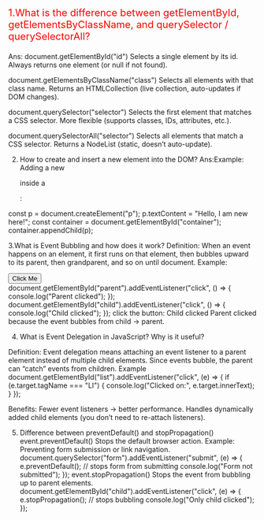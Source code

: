 <p style="font-size:20px; color:red;">1.What is the difference between getElementById, getElementsByClassName, and querySelector / querySelectorAll?</p>
Ans:
document.getElementById("id")
Selects a single element by its id.
Always returns one element (or null if not found).

document.getElementsByClassName("class")
Selects all elements with that class name.
Returns an HTMLCollection (live collection, auto-updates if DOM changes).

document.querySelector("selector")
Selects the first element that matches a CSS selector.
More flexible (supports classes, IDs, attributes, etc.).

document.querySelectorAll("selector")
Selects all elements that match a CSS selector.
Returns a NodeList (static, doesn’t auto-update).

2. How to create and insert a new element into the DOM?
Ans:Example: Adding a new <p> inside a <div>:

const p = document.createElement("p");
p.textContent = "Hello, I am new here!";
const container = document.getElementById("container");
container.appendChild(p);

3.What is Event Bubbling and how does it work?
Definition: When an event happens on an element, it first runs on that element, then bubbles upward to its parent, then grandparent, and so on until document.
Example:
<div id="parent">
  <button id="child">Click Me</button>
</div>
document.getElementById("parent").addEventListener("click", () => {
  console.log("Parent clicked");
});
document.getElementById("child").addEventListener("click", () => {
  console.log("Child clicked");
});
click the button:
Child clicked
Parent clicked
because the event bubbles from child → parent.

4. What is Event Delegation in JavaScript? Why is it useful?

Definition: Event delegation means attaching an event listener to a parent element instead of multiple child elements. Since events bubble, the parent can “catch” events from children.
Example
document.getElementById("list").addEventListener("click", (e) => {
  if (e.target.tagName === "LI") {
 console.log("Clicked on:", e.target.innerText);
  }
});

Benefits:
Fewer event listeners → better performance.
Handles dynamically added child elements (you don’t need to re-attach listeners).

5. Difference between preventDefault() and stopPropagation()
event.preventDefault()
Stops the default browser action.
Example:
 Preventing form submission or link navigation.
document.querySelector("form").addEventListener("submit", (e) => {
  e.preventDefault(); // stops form from submitting
  console.log("Form not submitted");
});
event.stopPropagation()
Stops the event from bubbling up to parent elements.
document.getElementById("child").addEventListener("click", (e) => {
  e.stopPropagation(); // stops bubbling
  console.log("Only child clicked");
});
